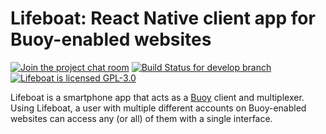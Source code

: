 # Lifeboat: React Native client app for Buoy-enabled websites

[![Join the project chat room](https://badges.gitter.im/betterangels/buoy.svg)](https://gitter.im/betterangels/buoy) [![Build Status for develop branch](https://travis-ci.org/betterangels/lifeboat.svg?branch=develop)](https://travis-ci.org/betterangels/lifeboat)[![Lifeboat is licensed GPL-3.0](https://img.shields.io/github/license/betterangels/lifeboat.svg)](https://www.gnu.org/licenses/quick-guide-gplv3.en.html)

<img src="https://ps.w.org/buoy/assets/icon-256x256.png?rev=1397119" alt="" align="right" />

Lifeboat is a smartphone app that acts as a [Buoy](https://github.com/betterangels/buoy/#readme) client and multiplexer. Using Lifeboat, a user with multiple different accounts on Buoy-enabled websites can access any (or all) of them with a single interface.
